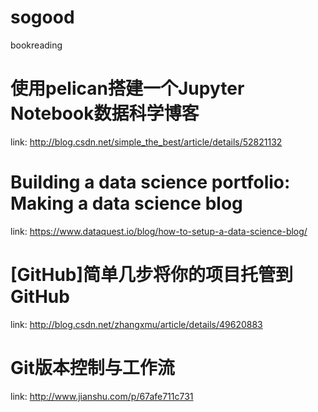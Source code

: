 # sogood
bookreading


# 使用pelican搭建一个Jupyter Notebook数据科学博客
link: http://blog.csdn.net/simple_the_best/article/details/52821132
# Building a data science portfolio: Making a data science blog
link: https://www.dataquest.io/blog/how-to-setup-a-data-science-blog/

# [GitHub]简单几步将你的项目托管到GitHub
link: http://blog.csdn.net/zhangxmu/article/details/49620883


# Git版本控制与工作流
link: http://www.jianshu.com/p/67afe711c731

